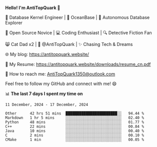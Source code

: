 
**Hello! I'm AntiTopQuark 👋**

🔧 Database Kernel Engineer | 🌊 OceanBase | 🤖 Autonomous Database Explorer

🌱 Open Source Novice | 💻 Coding Enthusiast | 🔍 Detective Fiction Fan

😸 Cat Dad x2 | 🎉 @AntiTopQuark | ✨ Chasing Tech & Dreams

🌐 My blog: https://antitopquark.website/

📄 My Resume: https://antitopquark.website/downloads/resume_cn.pdf

📧 How to reach me: AntiTopQuark1350@outlook.com

Feel free to follow my GitHub and connect with me! 😄

📊 **The last 7 days I spent my time on** 

<!--START_SECTION:waka-->
```text
11 December, 2024 - 17 December, 2024

Other      42 hrs 51 mins  ███████████████████████░░   94.44 % 
Markdown   1 hr 5 mins     ░░░░░░░░░░░░░░░░░░░░░░░░░   02.40 % 
Python     48 mins         ░░░░░░░░░░░░░░░░░░░░░░░░░   01.77 % 
C++        22 mins         ░░░░░░░░░░░░░░░░░░░░░░░░░   00.84 % 
Java       10 mins         ░░░░░░░░░░░░░░░░░░░░░░░░░   00.40 % 
C          2 mins          ░░░░░░░░░░░░░░░░░░░░░░░░░   00.10 % 
CMake      1 min           ░░░░░░░░░░░░░░░░░░░░░░░░░   00.05 %
```
<!--END_SECTION:waka-->


